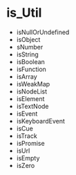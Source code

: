 # is_Util

- isNullOrUndefined
- isObject
- sNumber
- isString
- isBoolean
- isFunction
- isArray
- isWeakMap
- isNodeList
- isElement
- isTextNode
- isEvent
- isKeyboardEvent
- isCue
- isTrack
- isPromise
- isUrl
- isEmpty
- isZero
